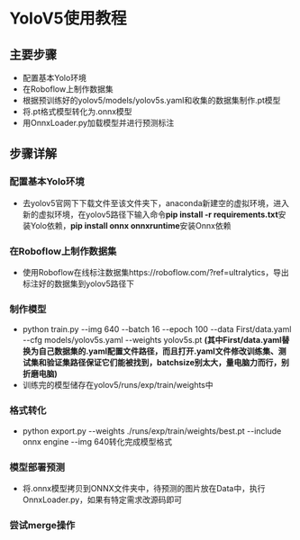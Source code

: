 # YoloV5使用教程
## 主要步骤
- 配置基本Yolo环境
- 在Roboflow上制作数据集
- 根据预训练好的yolov5/models/yolov5s.yaml和收集的数据集制作.pt模型
- 将.pt格式模型转化为.onnx模型
- 用OnnxLoader.py加载模型并进行预测标注
## 步骤详解
### 配置基本Yolo环境
- 去yolov5官网下下载文件至该文件夹下，anaconda新建空的虚拟环境，进入新的虚拟环境，在yolov5路径下输入命令**pip install -r requirements.txt**安装Yolo依赖，**pip install onnx onnxruntime**安装Onnx依赖
### 在Roboflow上制作数据集
- 使用Roboflow在线标注数据集https://roboflow.com/?ref=ultralytics，导出标注好的数据集到yolov5路径下
### 制作模型
- python train.py --img 640 --batch 16 --epoch 100 --data First/data.yaml --cfg models/yolov5s.yaml --weights yolov5s.pt **(其中First/data.yaml替换为自己数据集的.yaml配置文件路径，而且打开.yaml文件修改训练集、测试集和验证集路径保证它们能被找到，batchsize别太大，量电脑力而行，别折磨电脑)**
- 训练完的模型储存在yolov5/runs/exp/train/weights中
### 格式转化
- python export.py --weights ./runs/exp/train/weights/best.pt --include onnx engine --img 640转化完成模型格式
### 模型部署预测
- 将.onnx模型拷贝到ONNX文件夹中，待预测的图片放在Data中，执行OnnxLoader.py，如果有特定需求改源码即可

### 尝试merge操作